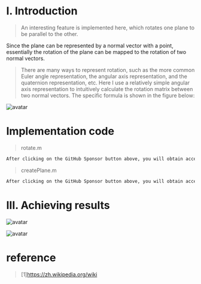 #  I. Introduction 

>  An interesting feature is implemented here, which rotates one plane to be parallel to the other. 

Since the plane can be represented by a normal vector with a point, essentially the rotation of the plane can be mapped to the rotation of two normal vectors. 

>  There are many ways to represent rotation, such as the more common Euler angle representation, the angular axis representation, and the quaternion representation, etc. Here I use a relatively simple angular axis representation to intuitively calculate the rotation matrix between two normal vectors. The specific formula is shown in the figure below: 

![avatar]( 360855ae9a424c11a8577722e184afc7.png) 

#  Implementation code 

>  rotate.m 

 ```python  
After clicking on the GitHub Sponsor button above, you will obtain access permissions to my private code repository ( https://github.com/slowlon/my_code_bar ) to view this blog code. By searching the code number of this blog, you can find the code you need, code number is: 202402030957407592
 ```  
>  createPlane.m 

 ```python  
After clicking on the GitHub Sponsor button above, you will obtain access permissions to my private code repository ( https://github.com/slowlon/my_code_bar ) to view this blog code. By searching the code number of this blog, you can find the code you need, code number is: 202402030957407592
 ```  
#  III. Achieving results 

![avatar]( 54c03788bef343449acfd47f955d77ed.png) 

 ![avatar]( e21811f96246421193cc63cdb368a7d4.png) 

#  reference 

>  [1]https://zh.wikipedia.org/wiki 

